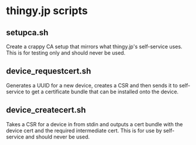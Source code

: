 # thingy.jp scripts

## setupca.sh

Create a crappy CA setup that mirrors what thingy.jp's
self-service uses. This is for testing only and should
never be used.

## device_requestcert.sh

Generates a UUID for a new device, creates a CSR and then
sends it to self-service to get a certificate bundle that
can be installed onto the device.

## device_createcert.sh

Takes a CSR for a device in from stdin and outputs a cert
bundle with the device cert and the required intermediate
cert. This is for use by self-service and should never
be used.
